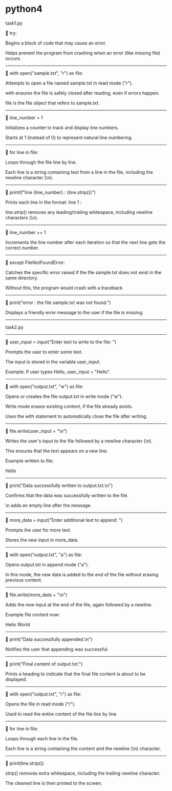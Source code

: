 # python4

task1.py 

🔹 try:

Begins a block of code that may cause an error.

Helps prevent the program from crashing when an error (like missing file) occurs.



---

🔹 with open("sample.txt", "r") as file:

Attempts to open a file named sample.txt in read mode ("r").

with ensures the file is safely closed after reading, even if errors happen.

file is the file object that refers to sample.txt.



---

🔹 line_number = 1

Initializes a counter to track and display line numbers.

Starts at 1 (instead of 0) to represent natural line numbering.



---

🔹 for line in file:

Loops through the file line by line.

Each line is a string containing text from a line in the file, including the newline character (\n).



---

🔹 print(f"line {line_number} : {line.strip()}")

Prints each line in the format:
line 1 : <line content>

line.strip() removes any leading/trailing whitespace, including newline characters (\n).



---

🔹 line_number += 1

Increments the line number after each iteration so that the next line gets the correct number.



---

🔹 except FileNotFoundError:

Catches the specific error raised if the file sample.txt does not exist in the same directory.

Without this, the program would crash with a traceback.



---

🔹 print("error : the file sample.txt was not found.")

Displays a friendly error message to the user if the file is missing.

---

task2.py


---
🔹 user_input = input("Enter text to write to the file: ")

Prompts the user to enter some text.

The input is stored in the variable user_input.

Example: If user types Hello, user_input = "Hello".



---

🔹 with open("output.txt", "w") as file:

Opens or creates the file output.txt in write mode ("w").

Write mode erases existing content, if the file already exists.

Uses the with statement to automatically close the file after writing.



---

🔹 file.write(user_input + "\n")

Writes the user's input to the file followed by a newline character (\n).

This ensures that the text appears on a new line.

Example written to file:

Hello



---

🔹 print("Data successfully written to output.txt.\n")

Confirms that the data was successfully written to the file.

\n adds an empty line after the message.



---

🔹 more_data = input("Enter additional text to append: ")

Prompts the user for more text.

Stores the new input in more_data.



---

🔹 with open("output.txt", "a") as file:

Opens output.txt in append mode ("a").

In this mode, the new data is added to the end of the file without erasing previous content.



---

🔹 file.write(more_data + "\n")

Adds the new input at the end of the file, again followed by a newline.

Example file content now:

Hello
World



---

🔹 print("Data successfully appended.\n")

Notifies the user that appending was successful.



---

🔹 print("Final content of output.txt:")

Prints a heading to indicate that the final file content is about to be displayed.



---

🔹 with open("output.txt", "r") as file:

Opens the file in read mode ("r").

Used to read the entire content of the file line by line.



---

🔹 for line in file:

Loops through each line in the file.

Each line is a string containing the content and the newline (\n) character.



---

🔹 print(line.strip())

strip() removes extra whitespace, including the trailing newline character.

The cleaned line is then printed to the screen.


